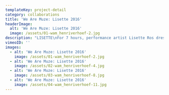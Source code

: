 ```yaml
---
templateKey: project-detail
category: collaborations
title: 'We Are Muze: Lisette 2016'
headerImage:
  alt: 'We Are Muze: Lisette 2016'
  image: /assets/01-wam_henriverhoef-2.jpg
description: "LISETTE\nFor 7 hours, performance artist Lisette Ros dressed up, wore and experienced different items of clothing from diverse designers.\LWe challenged her to undergo the various effects of this. The result was a switch between individual personages.\LThese outfits directly changed Lisette’s behaviour, mood, do’s and don’ts and focus,\Las she encountered altered emotions with in herself.\n\nPerformance artist – Lisette Ros \_ Photography – Henri Verhoef\LCreative direction & concept – Conny Groenewegen\nStyling – Robert Risteski\nIn collaboration with/ for We Are Muze – Jessica Joyce, LoveLuha, BYBROWN, Vanderwilt, ELECTRIC CO\n\nVIDEO – Thijs Adriaans\n"
vimeoID: ''
images:
  - alt: 'We Are Muze: Lisette 2016'
    image: /assets/01-wam_henriverhoef-2.jpg
  - alt: 'We Are Muze: Lisette 2016'
    image: /assets/02-wam_henriverhoef-4.jpg
  - alt: 'We Are Muze: Lisette 2016'
    image: /assets/03-wam_henriverhoef-8.jpg
  - alt: 'We Are Muze: Lisette 2016'
    image: /assets/04-wam_henriverhoef-11.jpg
---
```

